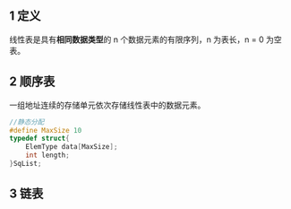 ## 1 定义

线性表是具有**相同数据类型**的 n 个数据元素的有限序列，n 为表长，n = 0 为空表。

## 2 顺序表

一组地址连续的存储单元依次存储线性表中的数据元素。

```c
//静态分配
#define MaxSize 10
typedef struct{
    ElemType data[MaxSize];
    int length;
}SqList;
```



## 3 链表